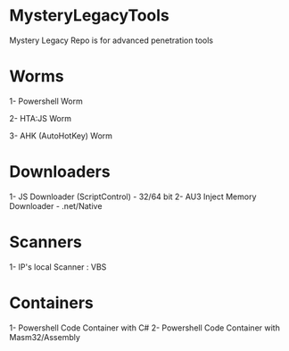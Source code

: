 # MysteryLegacyTools
Mystery Legacy Repo is for advanced penetration tools

# Worms

1- Powershell Worm

2- HTA:JS Worm

3- AHK (AutoHotKey) Worm

# Downloaders

1- JS Downloader (ScriptControl) - 32/64 bit
2- AU3 Inject Memory Downloader - .net/Native

# Scanners

1- IP's local Scanner : VBS

# Containers

1- Powershell Code Container with C#
2- Powershell Code Container with Masm32/Assembly
